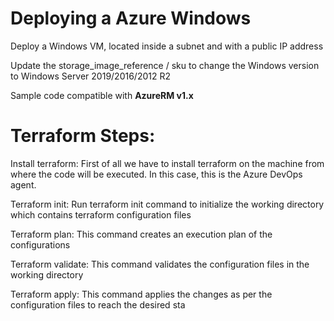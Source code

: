 Deploying a Azure Windows 
============

Deploy a Windows VM, located inside a subnet and with a public IP address

Update the storage_image_reference / sku to change the Windows version to Windows Server 2019/2016/2012 R2 

Sample code compatible with **AzureRM v1.x**



Terraform Steps:
=======================
Install terraform: First of all we have to install terraform on the machine from where the code will be executed. In this case, this is the Azure DevOps agent.

Terraform init: Run terraform init command to initialize the working directory which contains terraform configuration files

Terraform plan: This command creates an execution plan of the configurations

Terraform validate: This command validates the configuration files in the working directory

Terraform apply: This command applies the changes as per the configuration files to reach the desired sta
